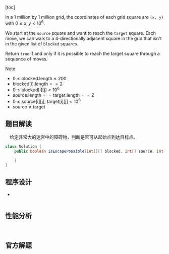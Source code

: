 [toc]

In a 1 million by 1 million grid, the coordinates of each grid square are `(x, y)` with $0 \le x, y < 10^6$.

We start at the `source` square and want to reach the `target` square.  Each move, we can walk to a 4-directionally adjacent square in the grid that isn't in the given list of `blocked` squares.

Return `true` if and only if it is possible to reach the target square through a sequence of moves.



Note:

* $0 \le \text{blocked.length} \le 200$
* $\text{blocked[i].length} == 2$
* $0 \le \text{blocked[i][j]} < 10^6$
* $\text{source.length} == \text{target.length} == 2$
* $0 \le \text{source[i][j], target[i][j]} < 10^6$
* $\text{source} \ne \text{target}$



## 题目解读

&emsp;给定非常大的迷宫中的障碍物，判断是否可从起始点到达目标点。

```java
class Solution {
    public boolean isEscapePossible(int[][] blocked, int[] source, int[] target) {

    }
}
```

## 程序设计

* 

```java

```

## 性能分析

&emsp;



## 官方解题

&emsp;